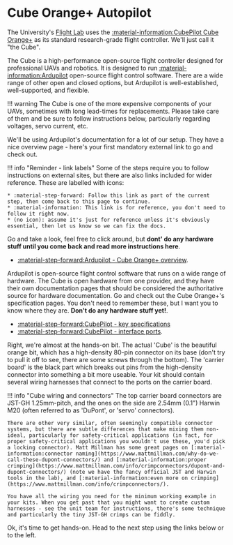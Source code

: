 # Cube Orange+ Autopilot

The University's [Flight Lab](http://flightlab.bristol.ac.uk) uses the [:material-information:CubePilot Cube Orange+](https://docs.cubepilot.org/user-guides/autopilot/the-cube) as its standard research-grade flight controller. We'll just call it "the Cube".

The Cube is a high-performance open-source flight controller designed for professional UAVs and robotics. It is designed to run [:material-information:Ardupilot](https://ardupilot.org) open-source flight control software. There are a wide range of other open and closed options, but Ardupilot is well-established, well-supported, and flexible.

!!! warning
    The Cube is one of the more expensive components of your UAVs, sometimes with long lead-times for replacements. Please take care of them and be sure to follow instructions below, particularly regarding voltages, servo current, etc.

We'll be using Ardupilot's documentation for a lot of our setup. They have a nice overview page - here's your first mandatory external link to go and check out. 

!!! info "Reminder - link labels"
    Some of the steps require you to follow instructions on external sites, but there are also links included for wider reference. These are labelled with icons:

    * :material-step-forward: Follow this link as part of the current step, then come back to this page to continue.
    * :material-information: This link is for reference, you don't need to follow it right now.
    * (no icon): assume it's just for reference unless it's obviously essential, then let us know so we can fix the docs.
    
Go and take a look, feel free to click around, but **dont' do any hardware stuff until you come back and read more instructions here**.

* [:material-step-forward:Ardupilot - Cube Orange+ overview](https://ardupilot.org/plane/docs/common-thecubeorange-overview.html).

Ardupilot is open-source flight control software that runs on a wide range of hardware. The Cube is open hardware from one provider, and they have their own documentation pages that should be considered the authoritative source for hardware documentation. Go and check out the Cube Orange+'s specification pages. You don't need to remember these, but I want you to know where they are. **Don't do any hardware stuff yet!**.

* [:material-step-forward:CubePilot - key specifications](https://docs.cubepilot.org/user-guides/autopilot/the-cube/introduction/specifications)
* [:material-step-forward:CubePilot - interface ports](https://docs.cubepilot.org/user-guides/autopilot/the-cube/introduction/interface-specifications).

Right, we're almost at the hands-on bit. The actual 'Cube' is the beautiful orange bit, which has a high-density 80-pin connector on its base (don't try to pull it off to see, there are some screws through the bottom). The 'carrier board' is the black part which breaks out pins from the high-density connector into something a bit more useable. Your kit should contain several wiring harnesses that connect to the ports on the carrier board.

!!! info "Cube wiring and connectors"
    The top carrier board connectors are JST-GH 1.25mm-pitch, and the ones on the side are 2.54mm (0.1") Harwin M20 (often referred to as 'DuPont', or 'servo' connectors).
    
    There are other very similar, often seemingly compatible connector systems, but there are subtle differences that make mixing them non-ideal, particularly for safety-critical applications (in fact, for proper safety-critical applications you wouldn't use these, you'd pick a locking connector). Matt Millman has some great pages on [:material-information:connector naming](https://www.mattmillman.com/why-do-we-call-these-dupont-connectors/) and [:material-information:proper crimping](https://www.mattmillman.com/info/crimpconnectors/dupont-and-dupont-connectors/) (note we have the fancy official JST and Harwin tools in the lab), and [:material-information:even more on crimping](https://www.mattmillman.com/info/crimpconnectors/).

    You have all the wiring you need for the minimum working example in your kits. When you get past that you might want to create custom harnesses - see the unit team for instructions, there's some technique and particularly the tiny JST-GH crimps can be fiddly.

Ok, it's time to get hands-on. Head to the next step using the links below or to the left.
